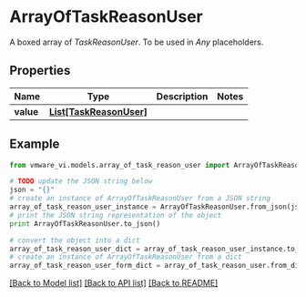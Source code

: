 # ArrayOfTaskReasonUser

A boxed array of *TaskReasonUser*. To be used in *Any* placeholders. 

## Properties
Name | Type | Description | Notes
------------ | ------------- | ------------- | -------------
**value** | [**List[TaskReasonUser]**](TaskReasonUser.md) |  | 

## Example

```python
from vmware_vi.models.array_of_task_reason_user import ArrayOfTaskReasonUser

# TODO update the JSON string below
json = "{}"
# create an instance of ArrayOfTaskReasonUser from a JSON string
array_of_task_reason_user_instance = ArrayOfTaskReasonUser.from_json(json)
# print the JSON string representation of the object
print ArrayOfTaskReasonUser.to_json()

# convert the object into a dict
array_of_task_reason_user_dict = array_of_task_reason_user_instance.to_dict()
# create an instance of ArrayOfTaskReasonUser from a dict
array_of_task_reason_user_form_dict = array_of_task_reason_user.from_dict(array_of_task_reason_user_dict)
```
[[Back to Model list]](../README.md#documentation-for-models) [[Back to API list]](../README.md#documentation-for-api-endpoints) [[Back to README]](../README.md)


